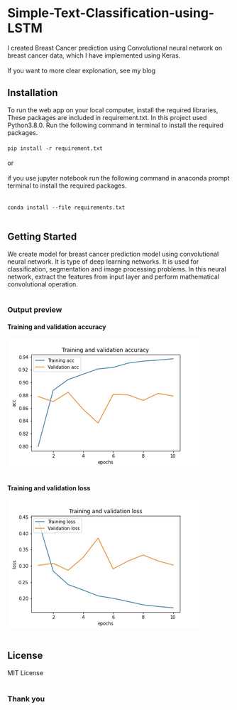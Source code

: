 # Simple-Text-Classification-using-LSTM

I created Breast Cancer prediction using Convolutional neural network on breast cancer data, which I have implemented using Keras.<br><br>
If you want to more clear explonation, see my blog [ ]( )

## Installation

To run the web app on your local computer, install the required libraries, These packages are included in requirement.txt. In this project used Python3.8.0.
Run the following command in terminal to install the required packages.<br><br>
`pip install -r requirement.txt` <br><br>
or<br><br>
if you use jupyter notebook run the following command in anaconda prompt terminal to install the required packages.<br><br>

`conda install --file requirements.txt`
<br>
<br>

## Getting Started

We create model for breast cancer prediction model using convolutional neural network. It is type of deep learning networks. It is used for classification, segmentation and image processing problems. In this neural network, extract the features from input layer and perform mathematical convolutional operation. 
<br><br>

### Output preview

#### Training and validation accuracy
<img src='https://github.com/JafirDon/Simple-Text-Classification-using-LSTM/blob/main/acc.jpg'></img>
<br>
<br>
#### Training and validation loss
<img src='https://github.com/JafirDon/Simple-Text-Classification-using-LSTM/blob/main/loss.jpg'></img>
<br>
<br>
## License
MIT License
<br>
<br>

### Thank you

